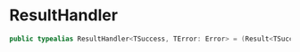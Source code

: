 # ResultHandler

``` swift
public typealias ResultHandler<TSuccess, TError:​ Error> = (Result<TSuccess, TError>, HTTPResponse?) -> Void
```
